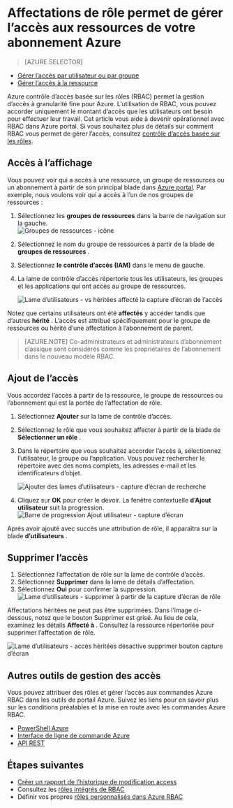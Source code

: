 <properties
    pageTitle="Utilisez le contrôle d’accès basé sur les rôles dans le portail Azure | Microsoft Azure"
    description="Mise en route de la gestion de l’accès avec contrôle d’accès basée sur les rôles dans le portail Azure. Affectations de rôle permet d’affecter des autorisations à vos ressources."
    services="active-directory"
    documentationCenter=""
    authors="kgremban"
    manager="femila"
    editor=""/>

<tags
    ms.service="active-directory"
    ms.devlang="na"
    ms.topic="get-started-article"
    ms.tgt_pltfrm="na"
    ms.workload="identity"
    ms.date="10/10/2016"
    ms.author="kgremban"/>

# <a name="use-role-assignments-to-manage-access-to-your-azure-subscription-resources"></a>Affectations de rôle permet de gérer l’accès aux ressources de votre abonnement Azure

> [AZURE.SELECTOR]
- [Gérer l’accès par utilisateur ou par groupe](role-based-access-control-manage-assignments.md)
- [Gérer l’accès à la ressource](role-based-access-control-configure.md)

Azure contrôle d’accès basée sur les rôles (RBAC) permet la gestion d’accès à granularité fine pour Azure. L’utilisation de RBAC, vous pouvez accorder uniquement le montant d’accès que les utilisateurs ont besoin pour effectuer leur travail. Cet article vous aide à devenir opérationnel avec RBAC dans Azure portal. Si vous souhaitez plus de détails sur comment RBAC vous permet de gérer l’accès, consultez [contrôle d’accès basée sur les rôles](role-based-access-control-what-is.md).

## <a name="view-access"></a>Accès à l’affichage
Vous pouvez voir qui a accès à une ressource, un groupe de ressources ou un abonnement à partir de son principal blade dans [Azure portal](https://portal.azure.com). Par exemple, nous voulons voir qui a accès à l’un de nos groupes de ressources :

1. Sélectionnez les **groupes de ressources** dans la barre de navigation sur la gauche.  
    ![Groupes de ressources - icône](./media/role-based-access-control-configure/resourcegroups_icon.png)
2. Sélectionnez le nom du groupe de ressources à partir de la blade de **groupes de ressources** .
3. Sélectionnez **le contrôle d’accès (IAM)** dans le menu de gauche.  
4. La lame de contrôle d’accès répertorie tous les utilisateurs, les groupes et les applications qui ont accès au groupe de ressources.  

    ![Lame d’utilisateurs - vs héritées affecté la capture d’écran de l’accès](./media/role-based-access-control-configure/view-access.png)

Notez que certains utilisateurs ont été **affectés** y accéder tandis que d’autres **hérité** . L’accès est attribué spécifiquement pour le groupe de ressources ou hérité d’une affectation à l’abonnement de parent.

> [AZURE.NOTE] Co-administrateurs et administrateurs d’abonnement classique sont considérés comme les propriétaires de l’abonnement dans le nouveau modèle RBAC.


## <a name="add-access"></a>Ajout de l’accès
Vous accordez l’accès à partir de la ressource, le groupe de ressources ou l’abonnement qui est la portée de l’affectation de rôle.

1. Sélectionnez **Ajouter** sur la lame de contrôle d’accès.  
2. Sélectionnez le rôle que vous souhaitez affecter à partir de la blade de **Sélectionner un rôle** .
3. Dans le répertoire que vous souhaitez accorder l’accès à, sélectionnez l’utilisateur, le groupe ou l’application. Vous pouvez rechercher le répertoire avec des noms complets, les adresses e-mail et les identificateurs d’objet.  

    ![Ajouter des lames d’utilisateurs - capture d’écran de recherche](./media/role-based-access-control-configure/grant-access2.png)

4. Cliquez sur **OK** pour créer le devoir. La fenêtre contextuelle **d’Ajout utilisateur** suit la progression.  
    ![Barre de progression Ajout utilisateur - capture d’écran](./media/role-based-access-control-configure/addinguser_popup.png)

Après avoir ajouté avec succès une attribution de rôle, il apparaîtra sur la blade **d’utilisateurs** .

## <a name="remove-access"></a>Supprimer l’accès

1. Sélectionnez l’affectation de rôle sur la lame de contrôle d’accès.
2. Sélectionnez **Supprimer** dans la lame de détails d’affectation.  
3. Sélectionnez **Oui** pour confirmer la suppression.  
    ![Lame d’utilisateurs - supprimer à partir de la capture d’écran de rôle](./media/role-based-access-control-configure/remove-access1.png)

Affectations héritées ne peut pas être supprimées. Dans l’image ci-dessous, notez que le bouton Supprimer est grisé. Au lieu de cela, examinez les détails **Affecté à** . Consultez la ressource répertoriée pour supprimer l’affectation de rôle.

![Lame d’utilisateurs - accès héritées désactive supprimer bouton capture d’écran](./media/role-based-access-control-configure/remove-access2.png)

## <a name="other-tools-to-manage-access"></a>Autres outils de gestion des accès
Vous pouvez attribuer des rôles et gérer l’accès aux commandes Azure RBAC dans les outils de portail Azure.  Suivez les liens pour en savoir plus sur les conditions préalables et la mise en route avec les commandes Azure RBAC.

- [PowerShell Azure](role-based-access-control-manage-access-powershell.md)
- [Interface de ligne de commande Azure](role-based-access-control-manage-access-azure-cli.md)
- [API REST](role-based-access-control-manage-access-rest.md)

## <a name="next-steps"></a>Étapes suivantes
- [Créer un rapport de l’historique de modification access](role-based-access-control-access-change-history-report.md)
- Consultez les [rôles intégrés de RBAC](role-based-access-built-in-roles.md)
- Définir vos propres [rôles personnalisés dans Azure RBAC](role-based-access-control-custom-roles.md)
